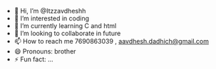 - 👋 Hi, I’m @Itzzavdheshh
- 👀 I’m interested in coding
- 🌱 I’m currently learning C and html 
- 💞️ I’m looking to collaborate in future 
- 📫 How to reach me 7690863039  , aavdhesh.dadhich@gmail.com
- 😄 Pronouns: brother 
- ⚡ Fun fact: ...

<!---
Itzzavdheshh/Itzzavdheshh is a ✨ special ✨ repository because its `README.md` (this file) appears on your GitHub profile.
You can click the Preview link to take a look at your changes.
--->
